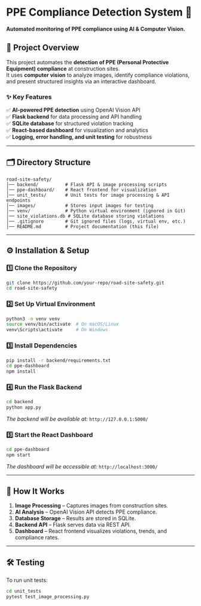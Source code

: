 # **PPE Compliance Detection System 💪**  

**Automated monitoring of PPE compliance using AI & Computer Vision.**  

## **📌 Project Overview**  
This project automates the **detection of PPE (Personal Protective Equipment) compliance** at construction sites.  
It uses **computer vision** to analyze images, identify compliance violations, and present structured insights via an interactive dashboard.  

### **✨ Key Features**  
✅ **AI-powered PPE detection** using OpenAI Vision API  
✅ **Flask backend** for data processing and API handling  
✅ **SQLite database** for structured violation tracking  
✅ **React-based dashboard** for visualization and analytics  
✅ **Logging, error handling, and unit testing** for robustness  

---

## **🗂️ Directory Structure**
```
road-site-safety/
│── backend/          # Flask API & image processing scripts
│── ppe-dashboard/    # React frontend for visualization
│── unit_tests/       # Unit tests for image processing & API endpoints
│── images/           # Stores input images for testing
│── venv/             # Python virtual environment (ignored in Git)
│── site_violations.db # SQLite database storing violations
│── .gitignore        # Git ignored files (logs, virtual env, etc.)
│── README.md         # Project documentation (this file)
```

---

## **⚙️ Installation & Setup**
### **1️⃣ Clone the Repository**
```bash
git clone https://github.com/your-repo/road-site-safety.git
cd road-site-safety
```

### **2️⃣ Set Up Virtual Environment**
```bash
python3 -m venv venv
source venv/bin/activate  # On macOS/Linux
venv\Scripts\activate     # On Windows
```

### **3️⃣ Install Dependencies**
```bash
pip install -r backend/requirements.txt
cd ppe-dashboard
npm install
```

### **4️⃣ Run the Flask Backend**
```bash
cd backend
python app.py
```
*The backend will be available at:* `http://127.0.0.1:5000/`

### **5️⃣ Start the React Dashboard**
```bash
cd ppe-dashboard
npm start
```
*The dashboard will be accessible at:* `http://localhost:3000/`

---

## **🚀 How It Works**
1. **Image Processing** – Captures images from construction sites.  
2. **AI Analysis** – OpenAI Vision API detects PPE compliance.  
3. **Database Storage** – Results are stored in SQLite.  
4. **Backend API** – Flask serves data via REST API.  
5. **Dashboard** – React frontend visualizes violations, trends, and compliance rates.  

---

## **🛠️ Testing**
To run unit tests:
```bash
cd unit_tests
pytest test_image_processing.py
```


